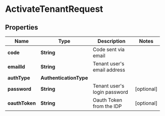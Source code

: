 

# ActivateTenantRequest


## Properties

Name | Type | Description | Notes
------------ | ------------- | ------------- | -------------
**code** | **String** | Code sent via email | 
**emailId** | **String** | Tenant user&#39;s email address | 
**authType** | **AuthenticationType** |  | 
**password** | **String** | Tenant user&#39;s login password |  [optional]
**oauthToken** | **String** | Oauth Token from the IDP |  [optional]



